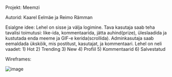 Projekt: Meemzi

Autorid: Kaarel Eelmäe ja Reimo Rämman

Esialgne idee: Lehel on sisse ja välja logimine. Tava kasutaja saab teha tavalisi toimutusi: like-ida, kommentaarida, jätta auhind(prize), üleslaadida ja kustutada enda meeme ja GIF-e kerida(scrollida).
Adminkasutaja saab eemaldada ükskõik, mis postitust, kasutajat, ja kommentaari.
Lehel on neli vaadet: 1) Hot
                      2) Trending
                      3) New
                      4) Profiil
                      5) Kommentaarid
                      6) Salvestatud

Wireframes: 

![image](https://user-images.githubusercontent.com/78594982/141682525-aede0196-3daf-474a-8d84-e8d2faad56cb.png)
